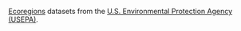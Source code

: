 [Ecoregions](https://www.epa.gov/eco-research/ecoregions) datasets from the
[U.S. Environmental Protection Agency (USEPA)](https://www.epa.gov/).
